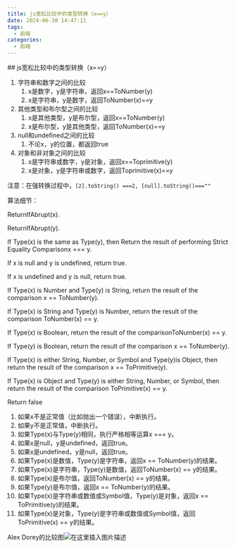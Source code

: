 ```yaml
---
title: js宽松比较中的类型转换（x==y）
date: 2024-06-30 14:47:11
tags:
  - 前端
categories:
  - 前端
---
```


﻿## js宽松比较中的类型转换（x==y）

1. 字符串和数字之间的比较
   1. x是数字，y是字符串，返回x==ToNumber(y)
   2. x是字符串，y是数字，返回ToNumber(x)==y
2. 其他类型和布尔型之间的比较
   1. x是其他类型，y是布尔型，返回x==ToNumber(y)
   2. x是布尔型，y是其他类型，返回ToNumber(x)==y
3. null和undefined之间的比较
   1. 不论x，y的位置，都返回true
4. 对象和非对象之间的比较
   1. x是字符串或数字，y是对象，返回x==Toprimitive(y)
   2. x是对象，y是字符串或数字，返回Toprimitive(x)==y


注意：在强转换过程中，`[2].toString() ===2, [null].toString()===""`

算法细节：

ReturnIfAbrupt(x).

ReturnIfAbrupt(y).

If Type(x) is the same as Type(y), then
Return the result of performing Strict Equality Comparisonx === y.

If x is null and y is undefined, return true.

If x is undefined and y is null, return true.

If Type(x) is Number and Type(y) is String,
return the result of the comparison x == ToNumber(y).

If Type(x) is String and Type(y) is Number,
return the result of the comparison ToNumber(x) == y.

If Type(x) is Boolean, return the result of the comparisonToNumber(x) == y.

If Type(y) is Boolean, return the result of the comparison x == ToNumber(y).

If Type(x) is either String, Number, or Symbol and Type(y)is Object, then
return the result of the comparison x == ToPrimitive(y).

If Type(x) is Object and Type(y) is either String, Number, or Symbol, then
return the result of the comparison ToPrimitive(x) == y.

Return false



1. 如果x不是正常值（比如抛出一个错误），中断执行。
2. 如果y不是正常值，中断执行。
3. 如果Type(x)与Type(y)相同，执行严格相等运算x === y。
4. 如果x是null，y是undefined，返回true。
5. 如果x是undefined，y是null，返回true。
6. 如果Type(x)是数值，Type(y)是字符串，返回x == ToNumber(y)的结果。
7. 如果Type(x)是字符串，Type(y)是数值，返回ToNumber(x) == y的结果。
8. 如果Type(x)是布尔值，返回ToNumber(x) == y的结果。
9. 如果Type(y)是布尔值，返回x == ToNumber(y)的结果。
10. 如果Type(x)是字符串或数值或Symbol值，Type(y)是对象，返回x == ToPrimitive(y)的结果。
11. 如果Type(x)是对象，Type(y)是字符串或数值或Symbol值，返回ToPrimitive(x) == y的结果。

Alex Dorey的比较图![在这里插入图片描述](https://img-blog.csdnimg.cn/20200306234312567.png?x-oss-process=image/watermark,type_ZmFuZ3poZW5naGVpdGk,shadow_10,text_aHR0cHM6Ly9ibG9nLmNzZG4ubmV0L2xpdWFybXlsaXU=,size_16,color_FFFFFF,t_70)
